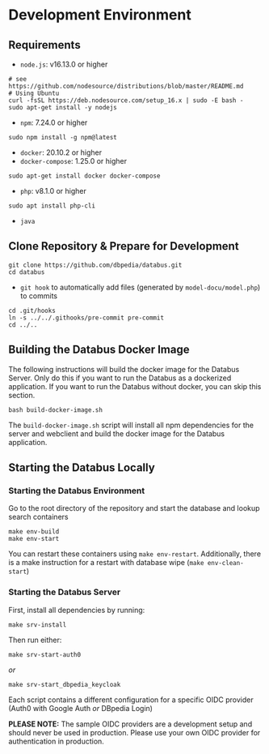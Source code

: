 # Development Environment

## Requirements

* `node.js`: v16.13.0 or higher

```
# see https://github.com/nodesource/distributions/blob/master/README.md
# Using Ubuntu
curl -fsSL https://deb.nodesource.com/setup_16.x | sudo -E bash -
sudo apt-get install -y nodejs

```
* `npm`: 7.24.0 or higher
```
sudo npm install -g npm@latest
```

* `docker`: 20.10.2 or higher
* `docker-compose`: 1.25.0 or higher
```
sudo apt-get install docker docker-compose
```

* `php`: v8.1.0 or higher
```
sudo apt install php-cli
```

* `java`

## Clone Repository & Prepare for Development

```
git clone https://github.com/dbpedia/databus.git
cd databus
```

* `git hook` to automatically add files (generated by `model-docu/model.php`) to commits
```
cd .git/hooks
ln -s ../../.githooks/pre-commit pre-commit
cd ../..
```

## Building the Databus Docker Image

The following instructions will build the docker image for the Databus Server. Only do this if you want to run the Databus as a dockerized application. If you want to run the Databus without docker, you can skip this section.

```
bash build-docker-image.sh
```

The `build-docker-image.sh` script will install all npm dependencies for the server and webclient and build the docker image for the Databus application.

## Starting the Databus Locally

### Starting the Databus Environment

Go to the root directory of the repository and start the database and lookup search containers

```
make env-build
make env-start
```

You can restart these containers using `make env-restart`.
Additionally, there is a make instruction for a restart with database wipe  (`make env-clean-start`)

### Starting the Databus Server

First, install all dependencies by running:

```
make srv-install
```

Then run either:

```
make srv-start-auth0
```
*or*
```
make srv-start_dbpedia_keycloak
```

Each script contains a different configuration for a specific OIDC provider (Auth0 with Google Auth *or* DBpedia Login)

**PLEASE NOTE:** The sample OIDC providers are a development setup and should never be used in production. Please use your own OIDC provider for authentication in production.
